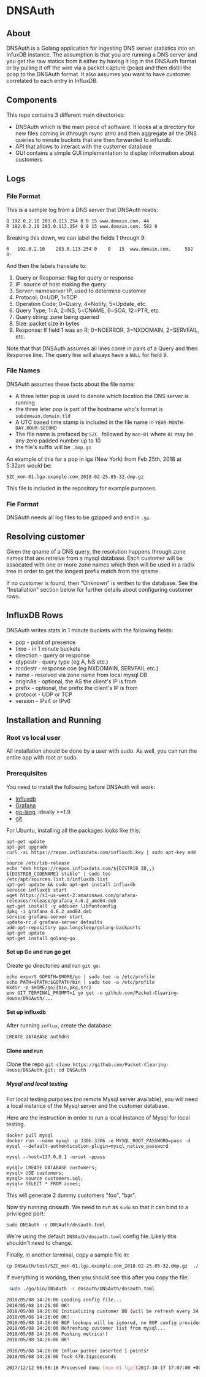 # DNSAuth

## About

DNSAuth is a Golang application for ingesting DNS server statistics into an InfuxDB instance. The assumption is that you are running a DNS server and you get the raw statics from it either by having it log in the DNSAuth format or by pulling it off the wire via a packet capture (pcap) and then distill the pcap to the DNSAuth format.  It also assumes you want to have customer correlated to each entry in InfluxDB.

## Components

This repo contains 3 different main directories:
  * DNSAuth which is the main piece of software. It looks at a directory for new files coming in (through rsync atm) and then aggregate all the DNS queries to minute buckets that are then forwarded to influxdb.
  * API that allows to interact with the customer database
  * GUI contains a simple GUI implementation to display information about customers


## Logs

### File Format

This is a sample log from a DNS server that DNSAuth reads:

```
Q 192.0.2.10 203.0.113.254 0 0 15 www.domain.com. 44
R 192.0.2.10 203.0.113.254 0 0 15 www.domain.com. 582 0
```

Breaking this down, we can label the fields 1 through 9:

```
R   192.0.2.10    203.0.113.254 0    0   15  www.domain.com.     582     0- 
```

And then the labels translate to: 
1. Query or Response:  flag for query or response
1. IP: source of host making the query
1. Server: nameserver IP, used to determine customer
1. Protocol; 0=UDP, 1=TCP
1. Operation Code; 0=Query, 4=Notify, 5=Update, etc.
1. Query Type; 1=A, 2=NS, 5=CNAME, 6=SOA, 12=PTR, etc
1. Query string: zone being queried
1. Size: packet size in bytes
1. Response: If field 1 was an R; 0=NOERROR, 3=NXDOMAIN, 2=SERVFAIL, etc.

Note that that DNSAuth assumes all lines come in pairs of a Query and then Response line. The query line will always have a ``NULL`` for field 9. 


### File Names

DNSAuth assumes these facts about the file name:
* A three letter pop is used to denote which location the DNS server is running
* the three leter pop is part of the hostname who's format is ``subdomain.domain.tld``
* A UTC based time stamp is included in the file name in ``YEAR-MONTH-DAY.HOUR-SECOND`` 
* The file name is prefaced by ``SZC_`` followed by ``mon-01`` where ``01`` may be any zero padded number up to 10
* the file's suffix will be ``.dmp.gz``

An example of this for a pop in lga (New York) from Feb 25th, 2018 at 5:32am would be:

```
SZC_mon-01.lga.example.com_2018-02-25.05-32.dmp.gz
```

This file is included in the repository for example purposes.

### Fie Format

DNSAuth needs all log files to be gzipped and end in ``.gz``.

## Resolving customer

Given the qname of a DNS query, the resolution happens through zone names that are retreive from a mysql database. Each customer will be assocated with one or more zone names which then will be used in a radix tree in order to get the longest prefix match from the qname.

If no customer is found, then "Unknown" is written to the database. See the "Installation" section below for further details about configuring customer rows.

## InfluxDB Rows

DNSAuth writes stats in 1 minute buckets with the following fields:

* pop - point of presence
* time - in 1 minute buckets
* direction - query or response
* qtypestr - query type (eg A, NS etc.)
* rcodestr - response coe (eg NXDOMAIN, SERVFAIL etc.) 
* name - resolved via zone name from local mysql DB
* originAs - optional, the AS the client's IP is from
* prefix -  optional, the prefix the client's IP is from
* protocol - UDP or TCP
* version - IPv4 or IPv6 

## Installation and Running


### Root vs local user

All installation should be done by a user with sudo. As well, you can run the entire app with root or sudo.

### Prerequisites

You need to install the following before DNSAuth will work:

* [Influxdb](https://www.docs.influxdata.com/influxdb/v0.9/introduction/installation/)
* [Grafana](http://docs.grafana.org/installation/)
* [go-lang](https://golang.org/doc/install), ideally >=1.9
* [git](https://git-scm.com/book/en/v2/Getting-Started-Installing-Git)

For Ubuntu, installing all the packages looks like this:

```
apt-get update
apt-get upgrade
curl -sL https://repos.influxdata.com/influxdb.key | sudo apt-key add -
source /etc/lsb-release
echo "deb https://repos.influxdata.com/${DISTRIB_ID,,} ${DISTRIB_CODENAME} stable" | sudo tee /etc/apt/sources.list.d/influxdb.list
apt-get update && sudo apt-get install influxdb
service influxdb start
wget https://s3-us-west-2.amazonaws.com/grafana-releases/release/grafana_4.6.2_amd64.deb
apt-get install -y adduser libfontconfig
dpkg -i grafana_4.6.2_amd64.deb
service grafana-server start
update-rc.d grafana-server defaults
add-apt-repository ppa:longsleep/golang-backports
apt-get update
apt-get install golang-go 
```


#### Set up Go and run go get

Create go directories and run `git go`:

``` 
echo export GOPATH=$HOME/go | sudo tee -a /etc/profile
echo PATH=$PATH:$GOPATH/bin | sudo tee -a /etc/profile
mkdir -p $HOME/go/{bin,pkg,src}
env GIT_TERMINAL_PROMPT=1 go get -u github.com/Packet-Clearing-House/DNSAuth/...
```

#### Set up influxdb

After running `influx`, create the database:

```bash
CREATE DATABASE authdns
```

#### Clone and run

Clone the repo  `git clone https://github.com/Packet-Clearing-House/DNSAuth.git; cd DNSAuth`


##### Mysql and local testing

For local testing purposes (no remote Mysql server available), you will need a local instance of the Mysql server and the customer database.

Here are the instruction in order to run a local instance of Mysql for local testing.

```
docker pull mysql
docker run --name mysql -p 3306:3306 -e MYSQL_ROOT_PASSWORD=pass -d mysql --default-authentication-plugin=mysql_native_password

mysql --host=127.0.0.1 -uroot -ppass

mysql> CREATE DATABASE customers;
mysql> USE customers;
mysql> source customers.sql;
mysql> SELECT * FROM zones;
```

This will generate 2 dummy customers "foo", "bar".



Now try running dnsauth. We need to run as `sudo` so that it can bind to a privileged port:

```
sudo DNSAuth -c DNSAuth/dnsauth.toml
```

We're using the default `DNSAuth/dnsauth.toml` config file. Likely this shouldn't need to change.

Finally, in another terminal, copy a sample file in:

```
cp DNSAuth/test/SZC_mon-01.lga.example.com_2018-02-25.05-32.dmp.gz  ./
```

If everything is working, then you should see this after you copy the file:

```bash
 sudo ./go/bin/DNSAuth -c dnsauth/DNSAuth/dnsauth.toml 

2018/05/08 14:26:06 Loading config file...
2018/05/08 14:26:06 OK!
2018/05/08 14:26:06 Initializing customer DB (will be refresh every 24 hours)...
2018/05/08 14:26:06 OK!
2018/05/08 14:26:06 BGP lookups will be ignored, no BGP config provided.
2018/05/08 14:26:06 Refreshing customer list from mysql...
2018/05/08 14:26:06 Pushing metrics!!
2018/05/08 14:26:06 OK!

2018/05/08 14:26:06 Influx pusher inserted 1 points!
2018/05/08 14:26:06 Took 470.31µsseconds

2017/12/12 06:56:16 Processed dump [mon-01.lga](2017-10-17 17:07:00 +0000 UTC - 2017-10-17 17:10:00.215724 +0000 UTC): 833 lines in (2.876312ms) seconds!

```
